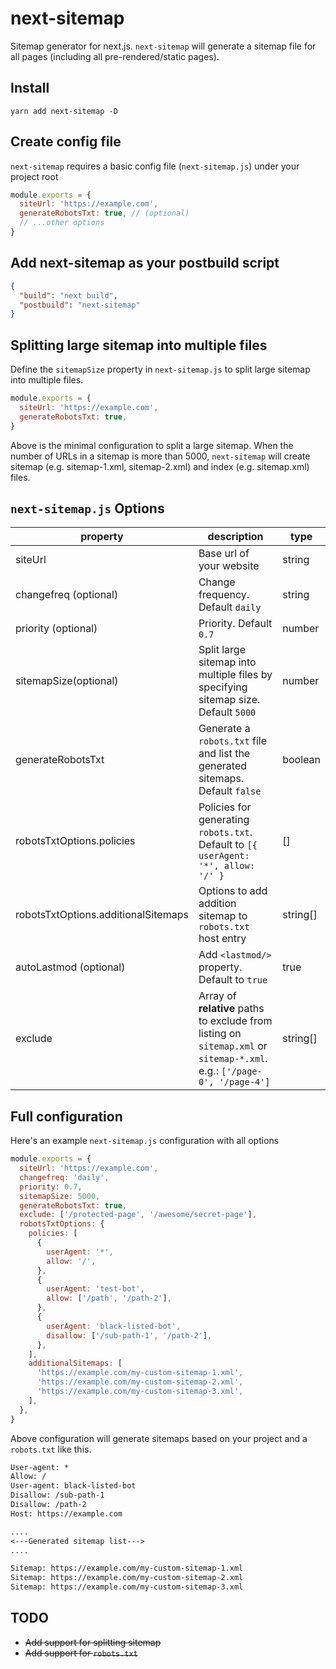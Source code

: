 # next-sitemap

Sitemap generator for next.js. `next-sitemap` will generate a sitemap file for all pages (including all pre-rendered/static pages).

## Install

```shell
yarn add next-sitemap -D
```

## Create config file

`next-sitemap` requires a basic config file (`next-sitemap.js`) under your project root

```js
module.exports = {
  siteUrl: 'https://example.com',
  generateRobotsTxt: true, // (optional)
  // ...other options
}
```

## Add next-sitemap as your postbuild script

```json
{
  "build": "next build",
  "postbuild": "next-sitemap"
}
```

## Splitting large sitemap into multiple files

Define the `sitemapSize` property in `next-sitemap.js` to split large sitemap into multiple files.

```js
module.exports = {
  siteUrl: 'https://example.com',
  generateRobotsTxt: true,
}
```

Above is the minimal configuration to split a large sitemap. When the number of URLs in a sitemap is more than 5000, `next-sitemap` will create sitemap (e.g. sitemap-1.xml, sitemap-2.xml) and index (e.g. sitemap.xml) files.

## `next-sitemap.js` Options

| property                            | description                                                                                                             | type     |
| ----------------------------------- | ----------------------------------------------------------------------------------------------------------------------- | -------- |
| siteUrl                             | Base url of your website                                                                                                | string   |
| changefreq (optional)               | Change frequency. Default `daily`                                                                                       | string   |
| priority (optional)                 | Priority. Default `0.7`                                                                                                 | number   |
| sitemapSize(optional)               | Split large sitemap into multiple files by specifying sitemap size. Default `5000`                                      | number   |
| generateRobotsTxt                   | Generate a `robots.txt` file and list the generated sitemaps. Default `false`                                           | boolean  |
| robotsTxtOptions.policies           | Policies for generating `robots.txt`. Default to `[{ userAgent: '*', allow: '/' }`                                      | []       |
| robotsTxtOptions.additionalSitemaps | Options to add addition sitemap to `robots.txt` host entry                                                              | string[] |
| autoLastmod (optional)              | Add `<lastmod/>` property. Default to `true`                                                                            | true     |  |
| exclude                             | Array of **relative** paths to exclude from listing on `sitemap.xml` or `sitemap-*.xml`. e.g.: `['/page-0', '/page-4']` | string[] |

## Full configuration

Here's an example `next-sitemap.js` configuration with all options

```js
module.exports = {
  siteUrl: 'https://example.com',
  changefreq: 'daily',
  priority: 0.7,
  sitemapSize: 5000,
  generateRobotsTxt: true,
  exclude: ['/protected-page', '/awesome/secret-page'],
  robotsTxtOptions: {
    policies: [
      {
        userAgent: '*',
        allow: '/',
      },
      {
        userAgent: 'test-bot',
        allow: ['/path', '/path-2'],
      },
      {
        userAgent: 'black-listed-bot',
        disallow: ['/sub-path-1', '/path-2'],
      },
    ],
    additionalSitemaps: [
      'https://example.com/my-custom-sitemap-1.xml',
      'https://example.com/my-custom-sitemap-2.xml',
      'https://example.com/my-custom-sitemap-3.xml',
    ],
  },
}
```

Above configuration will generate sitemaps based on your project and a `robots.txt` like this.

```txt
User-agent: *
Allow: /
User-agent: black-listed-bot
Disallow: /sub-path-1
Disallow: /path-2
Host: https://example.com

....
<---Generated sitemap list--->
....

Sitemap: https://example.com/my-custom-sitemap-1.xml
Sitemap: https://example.com/my-custom-sitemap-2.xml
Sitemap: https://example.com/my-custom-sitemap-3.xml
```

## TODO

- <s>Add support for splitting sitemap</s>
- <s>Add support for `robots.txt`</s>
